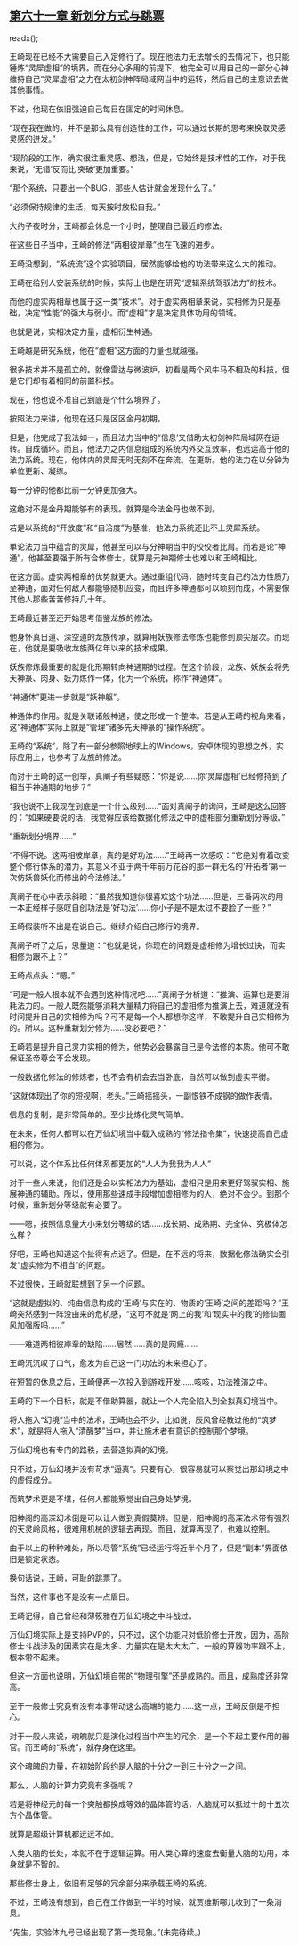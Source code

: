 ## [第六十一章 新划分方式与跳票](https://www.xxbiquge.com/11_11207/9079946.html)
readx();

  王崎现在已经不大需要自己入定修行了。现在他法力无法增长的去情况下，也只能锤炼“灵犀虚相”的境界。而在分心多用的前提下，他完全可以用自己的一部分心神维持自己“灵犀虚相”之力在太初剑神阵局域网当中的运转，然后自己的主意识去做其他事情。

  不过，他现在依旧强迫自己每日在固定的时间休息。

  “现在我在做的，并不是那么具有创造性的工作，可以通过长期的思考来换取灵感灵感的迸发。”

  “现阶段的工作，确实很注重灵感、想法，但是，它始终是技术性的工作，对于我来说，‘无错’反而比‘突破’更加重要。”

  “那个系统，只要出一个BUG，那些人估计就会发现什么了。”

  “必须保持规律的生活，每天按时放松自我。”

  大约子夜时分，王崎都会休息一个小时，整理自己最近的修法。

  在这些日子当中，王崎的修法“两相彼岸章”也在飞速的进步。

  王崎没想到，“系统流”这个实验项目，居然能够给他的功法带来这么大的推动。

  王崎在给别人安装系统的时候，实际上也是在研究“逻辑系统驾驭法力”的技术。

  而他的虚实两相章也属于这一类“技术”。对于虚实两相章来说，实相修为只是基础，决定“性能”的强大与弱小。而“虚相”才是决定具体功用的领域。

  也就是说，实相决定力量，虚相衍生神通。

  王崎越是研究系统，他在“虚相”这方面的力量也就越强。

  很多技术并不是孤立的。就像雷达与微波炉，初看是两个风牛马不相及的科技，但是它们却有着相同的前置科技。

  现在，他也说不准自己到底是个什么境界了。

  按照法力来讲，他现在还只是区区金丹初期。

  但是，他完成了我法如一，而且法力当中的“信息’又借助太初剑神阵局域网在运转。自成循环。而且，他法力之内信息组成的系统内外交互效率，也远远高于他的法力系统。现在，他体内的灵犀无时无刻不在奔流。在更新。他的法力在以分钟为单位更新、凝练。

  每一分钟的他都比前一分钟更加强大。

  这绝对不是金丹期能够有的表现。就算是今法金丹也做不到。

  若是以系统的“开放度”和“自洽度”为基准，他法力系统还比不上灵犀系统。

  单论法力当中蕴含的灵犀，他甚至可以与分神期当中的佼佼者比肩。而若是论“神通”，他甚至要强于所有合体修士，就算是元神期修士也难以和王崎相比。

  在这方面。虚实两相章的优势就更大。通过重组代码，随时转变自己的法力性质乃至神通，面对任何敌人都能够随机应变，而且许多神通都可以顷刻而成，不需要像其他人那些苦苦修持几十年。

  王崎最近甚至还开始思考借鉴龙族的修法。

  他身怀真日道、深空道的龙族传承，就算用妖族修法修炼也能修到顶尖层次。而现在，他就是要吸收龙族两亿年以来的技术成果。

  妖族修炼最重要的就是化形期转向神通期的过程。在这个阶段，龙族、妖族会将先天神篆、肉身、妖力炼作一体，化为一个系统，称作“神通体”。

  “神通体”更进一步就是“妖神躯”。

  神通体的作用。就是关联诸般神通，使之形成一个整体。若是从王崎的视角来看，这“神通体”实际上就是“管理”诸多先天神篆的“操作系统”。

  王崎的“系统”，除了有一部分参照地球上的Windows，安卓体现的思想之外，实际应用上，也参考了龙族的修法。

  而对于王崎的这一创举，真阐子有些疑惑：“你是说……你‘灵犀虚相’已经修持到了相当于神通期的地步？”

  “我也说不上我现在到底是一个什么级别……”面对真阐子的询问，王崎是这么回答的：“如果硬要说的话，我觉得应该给数据化修法之中的虚相部分重新划分等级。”

  “重新划分境界……”

  “不得不说。这两相彼岸章，真的是好功法……”王崎再一次感叹：“它绝对有着改变整个修行体系的潜力，其意义不亚于两千年前万花谷的那一群无名的‘开拓者’第一次仿妖兽妖化而修出的今法修法。”

  真阐子在心中表示斜眼：“虽然我知道你很喜欢这个功法……但是，三番两次的用一本正经样子感叹自创功法是‘好功法’……你小子是不是太过不要脸了一些？”

  王崎假装听不出是在说自己。继续介绍自己修行的境界。

  真阐子听了之后，思量道：“也就是说，你现在的问题是虚相修为增长过快，而实相修为跟不上？”

  王崎点点头：“嗯。”

  “可是一般人根本就不会遇到这种情况吧……”真阐子分析道：“推演、运算也是要消耗法力的。一般人既然能够消耗大量精力将自己的虚相修为推演上去，难道就没有时间提升自己的实相修为吗？可不是每一个人都想你这样，不敢提升自己实相修为的。所以。这种重新划分修为……没必要吧？”

  王崎若是提升自己灵力实相的修为，他势必会暴露自己是今法修的本质。他可不敢保证圣帝尊会不会发现。

  一般数据化修法的修炼者，也不会有机会去当卧底，自然可以做到虚实平衡。

  “这就体现出了你的短视啊，老头。”王崎摇摇头，一副恨铁不成钢的做作表情。

  信息的复制，是非常简单的。至少比炼化灵气简单。

  在未来，任何人都可以在万仙幻境当中载入成熟的“修法指令集”，快速提高自己虚相的修为。

  可以说，这个体系比任何体系都更加的“人人为我我为人人”

  对于一些人来说，他们还是会以实相法力为基础，虚相只是用来更好驾驭实相、施展神通的辅助。所以，使用那些速成手段增加虚相修为的人，绝对不会少。到那个时候，重新划分等级就有必要了。

  ——嗯，按照信息量大小来划分等级的话……成长期、成熟期、完全体、究极体怎么样？

  好吧，王崎也知道这个扯得有点远了。但是，在不远的将来，数据化修法确实会引发“虚实修为不相当”的问题。

  不过很快，王崎就联想到了另一个问题。

  “这就是虚拟的、纯由信息构成的‘王崎’与实在的、物质的‘王崎’之间的差距吗？”王崎突然感到一阵没由来的危机感，“这可不就是‘网上的我’和‘现实中的我’的修仙画风加强版吗……”

  ——难道两相彼岸章的缺陷……居然……真的是网瘾……

  王崎沉沉叹了口气，愈发为自己这一门功法的未来担心了。

  在短暂的休息之后，王崎便再一次投入到游戏开发……咳咳，功法推演之中。

  王崎的下一个目标，就是不借助算器，就让一个人完全陷入到全拟真幻境当中。

  将人拖入“幻境”当中的法术，王崎也会不少。比如说，辰风曾经教过他的“筑梦术”，就是将人拖入“清醒梦”当中，并让施术者有意识的控制那个梦境。

  万仙幻境也有专门的路秩，去营造拟真的幻境。

  只不过，万仙幻境并没有苛求“逼真”。只要有心，很容易就可以察觉出那幻境之中的虚假成分。

  而筑梦术更是不堪，任何人都能察觉出自己身处梦境。

  阳神阁的高深幻术倒是可以让人做到真假莫辨。但是，阳神阁的高深法术带有强烈的天灵岭风格，很难用机械的逻辑去再现。而且，就算再现了，也难以控制。

  由于以上的种种难处，所以尽管“系统”已经运行将近半个月了，但是“副本”界面依旧是锁定状态。

  换句话说，王崎，可耻的跳票了。

  当然，这件事也不是没有一点眉目。

  王崎记得，自己曾经和薄筱雅在万仙幻境之中斗战过。

  万仙幻境实际上是支持PVP的，只不过，这个功能只对低阶修士开放，因为，高阶修士斗战涉及的因素实在是太多、力量实在是太大太广。一般的算器功率跟不上，根本带不起来。

  但这一方面也说明，万仙幻境自带的“物理引擎”还是成熟的。而且，成熟度还非常高。

  至于一般修士究竟有没有本事带动这么高端的能力……这一点，王崎反倒是不担心。

  对于一般人来说，魂魄就只是演化过程当中产生的冗余，是一个不起主要作用的器官。而王崎的“系统”，就存身在这里。

  这个魂魄的力量，在初始阶段约是人脑的十分之一到三十分之一之间。

  那么，人脑的计算力究竟有多强呢？

  若是将神经元的每一个突触都换成等效的晶体管的话，人脑就可以抵过十的十五次方个晶体管。

  就算是超级计算机都远远不如。

  人类大脑的长处，本就不在于逻辑运算。用人类心算的速度去衡量大脑的功用，本身就是不智的。

  那些修士身上，依旧有足够的冗余部分来承载王崎的系统。

  不过，王崎没有想到，自己在工作做到一半的时候，就贾维斯哪儿收到了一条消息。

  “先生，实验体九号已经出现了第一类现象。”(未完待续。)
